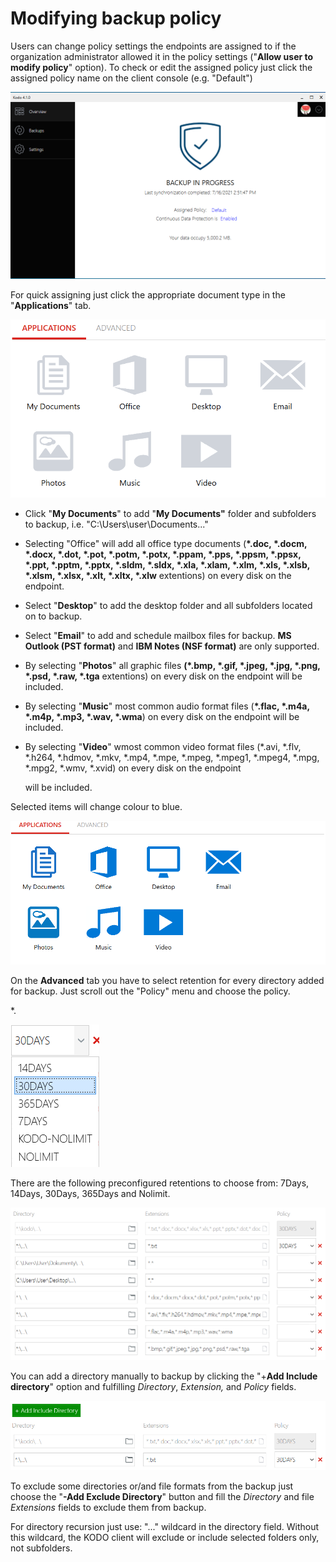 # Modifying backup policy

Users can change policy settings the endpoints are assigned to if the organization administrator allowed it in the policy settings \("**Allow user to modify policy**" option\). To check or edit the assigned policy just click the assigned policy name on the client console \(e.g. "Default"\)

![](../../.gitbook/assets/image%20%2866%29.png)

For quick assigning just click the appropriate document type in the "**Applications**" tab.

![](../../.gitbook/assets/clipolicyset1.PNG)

* Click "**My Documents**" to add "**My Documents"** folder and subfolders to backup, i.e. "C:\Users\user\Documents...\"
* Selecting "Office" will add all office type documents \(**\*.doc, \*.docm, \*.docx, \*.dot, \*.pot, \*.potm, \*.potx,  \*.ppam, \*.pps, \*.ppsm, \*.ppsx, \*.ppt, \*.pptm, \*.pptx, \*.sldm, \*.sldx, \*.xla, \*.xlam, \*.xlm, \*.xls, \*.xlsb, \*.xlsm, \*.xlsx, \*.xlt, \*.xltx, \*.xlw** extentions\) on every disk on the endpoint.
* Select "**Desktop**" to add the desktop folder and all subfolders located on to backup.
* Select "**Email**" to add and schedule mailbox files for backup. **MS Outlook \(**PST format**\)** and **IBM Notes \(**NSF format**\)** are only supported.
* By selecting "**Photos**" all graphic files **\(\*.bmp, \*.gif, \*.jpeg, \*.jpg, \*.png, \*.psd, \*.raw, \*.tga** extentions\) on every disk on the endpoint will be included. 
* By selecting "**Music**" most common audio format files \(**\*.flac, \*.m4a, \*.m4p, \*.mp3, \*.wav, \*.wma**\) on every disk on the endpoint will be included.
* By selecting "**Video**" wmost common video format files \(\*.avi, \*.flv, \*.h264, \*.hdmov, \*.mkv, \*.mp4, \*.mpe, \*.mpeg, \*.mpeg1, \*.mpeg4, \*.mpg, \*.mpg2, \*.wmv, \*.xvid\) on every disk on the endpoint

  will be included.

Selected items will change colour to blue.

![](../../.gitbook/assets/clipolicyset2.PNG)

On the **Advanced** tab you have to select retention for every directory added for backup. Just scroll out the  "Policy" menu  and choose the policy.

\*.

![](../../.gitbook/assets/clipolicyset5.PNG)

There are the following preconfigured retentions to choose from: 7Days, 14Days, 30Days, 365Days and Nolimit.

![](../../.gitbook/assets/clipolicyset3.PNG)

You can add a directory manually to backup by clicking the "+**Add Include directory**" option and fulfilling _Directory_, _Extension,_ and _Policy_ fields.

![](../../.gitbook/assets/clipolicyset4.PNG)

To exclude some directories or/and file formats from the backup just choose the "**-Add Exclude Directory**" button and fill the _Directory_ and file _Extensions_ fields to exclude them from backup.

For directory recursion just use: "...\" wildcard in the directory field. Without this wildcard, the KODO client will exclude or include selected folders only, not subfolders.

